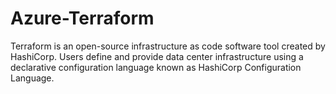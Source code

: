 # Azure-Terraform

Terraform is an open-source infrastructure as code software tool created by HashiCorp. Users define and provide data center infrastructure using a declarative configuration language known as HashiCorp Configuration Language.

